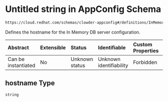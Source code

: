 # Untitled string in AppConfig Schema

```txt
https://cloud.redhat.com/schemas/clowder-appconfig#/definitions/InMemoryDBConfig/properties/hostname
```

Defines the hostname for the In Memory DB server configuration.

| Abstract            | Extensible | Status         | Identifiable            | Custom Properties | Additional Properties | Access Restrictions | Defined In                                                   |
| :------------------ | :--------- | :------------- | :---------------------- | :---------------- | :-------------------- | :------------------ | :----------------------------------------------------------- |
| Can be instantiated | No         | Unknown status | Unknown identifiability | Forbidden         | Allowed               | none                | [schema.json*](../../out/schema.json "open original schema") |

## hostname Type

`string`
